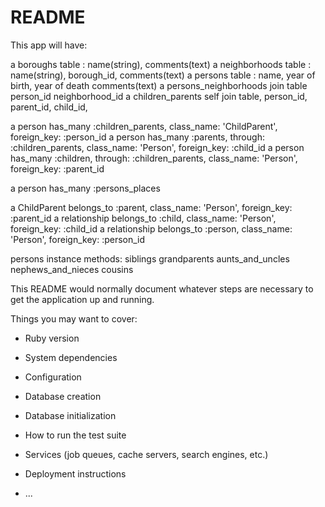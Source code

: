 # README

This app will have:

a boroughs table : name(string), comments(text)
a neighborhoods table : name(string), borough_id, comments(text)
a persons table : name, year of birth, year of death comments(text)
a persons_neighborhoods join table person_id neighborhood_id
a children_parents self join table, person_id, parent_id, child_id,

a person has_many :children_parents, class_name: 'ChildParent', foreign_key: :person_id
a person has_many :parents, through: :children_parents, class_name: 'Person', foreign_key: :child_id
a person has_many :children, through: :children_parents, class_name: 'Person', foreign_key: :parent_id

a person has_many :persons_places

a ChildParent belongs_to :parent, class_name: 'Person', foreign_key: :parent_id
a relationship belongs_to :child, class_name: 'Person', foreign_key: :child_id
a relationship belongs_to :person, class_name: 'Person', foreign_key: :person_id


persons instance methods:
siblings
grandparents
aunts_and_uncles
nephews_and_nieces
cousins

This README would normally document whatever steps are necessary to get the
application up and running.

Things you may want to cover:

* Ruby version

* System dependencies

* Configuration

* Database creation

* Database initialization

* How to run the test suite

* Services (job queues, cache servers, search engines, etc.)

* Deployment instructions

* ...
